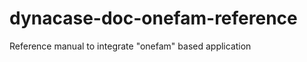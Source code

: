 dynacase-doc-onefam-reference
=============================

Reference manual to integrate "onefam" based application